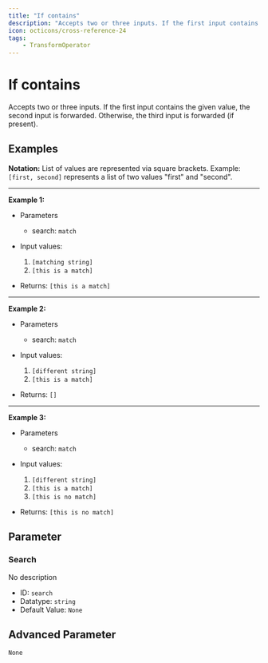 ```yaml
---
title: "If contains"
description: "Accepts two or three inputs. If the first input contains the given value, the second input is forwarded. Otherwise, the third input is forwarded (if present)."
icon: octicons/cross-reference-24
tags: 
    - TransformOperator
---
```

# If contains
<!-- This file was generated - DO NOT CHANGE IT MANUALLY -->



Accepts two or three inputs. If the first input contains the given value, the second input is forwarded. Otherwise, the third input is forwarded (if present).

## Examples

**Notation:** List of values are represented via square brackets. Example: `[first, second]` represents a list of two values "first" and "second".

---
**Example 1:**

* Parameters
    * search: `match`

* Input values:
    1. `[matching string]`
    2. `[this is a match]`

* Returns: `[this is a match]`


---
**Example 2:**

* Parameters
    * search: `match`

* Input values:
    1. `[different string]`
    2. `[this is a match]`

* Returns: `[]`


---
**Example 3:**

* Parameters
    * search: `match`

* Input values:
    1. `[different string]`
    2. `[this is a match]`
    3. `[this is no match]`

* Returns: `[this is no match]`




## Parameter

### Search

No description

- ID: `search`
- Datatype: `string`
- Default Value: `None`





## Advanced Parameter

`None`